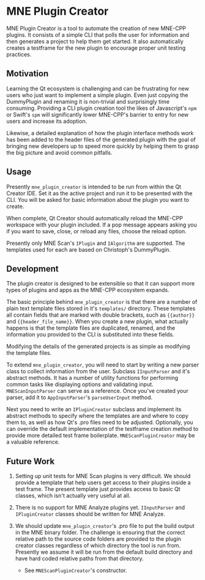 # MNE Plugin Creator

MNE Plugin Creator is a tool to automate the creation of new MNE-CPP plugins. It consists of a simple CLI that polls the user for information and then generates a project to help them get started. It also automatically creates a testframe for the new plugin to encourage proper unit testing practices.

## Motivation

Learning the Qt ecosystem is challenging and can be frustrating for new users who just want to implement a simple plugin. Even just copying the DummyPlugin and renaming it is non-trivial and surprisingly time consuming. Providing a CLI plugin creation tool the likes of Javascript's `npm` or Swift's `spm` will significantly lower MNE-CPP's barrier to entry for new users and increase its adoption.

Likewise, a detailed explanation of how the plugin interface methods work has been added to the header files of the generated plugin with the goal of bringing new developers up to speed more quickly by helping them to grasp the big picture and avoid common pitfalls.

## Usage

Presently `mne_plugin_creator` is intended to be run from within the Qt Creator IDE. Set it as the active project and run it to be presented with the CLI. You will be asked for basic information about the plugin you want to create.

When complete, Qt Creator should automatically reload the MNE-CPP workspace with your plugin included. If a pop message appears asking you if you want to save, close, or reload any files, choose the reload option.

Presently only MNE Scan's `IPlugin` and `IAlgorithm` are supported. The templates used for each are based on Christoph's DummyPlugin.

## Development

The plugin creator is designed to be extensible so that it can support more types of plugins and apps as the MNE-CPP ecosystem expands.

The basic principle behind `mne_plugin_creator` is that there are a number of plain text template files stored in it's `templates/` directory. These templates all contain fields that are marked with double brackets, such as `{{author}}` and `{{header_file_name}}`. When you create a new plugin, what actually happens is that the template files are duplicated, renamed, and the information you provided to the CLI is substituted into these fields.

Modifying the details of the generated projects is as simple as modifying the template files.

To extend `mne_plugin_creator`, you will need to start by writing a new parser class to collect information from the user. Subclass `IInputParser` and it's abstract methods. It has a number of utility functions for performing common tasks like displaying options and validating input. `MNEScanInputParser` can serve as a reference. Once you've created your parser, add it to `AppInputParser`'s `parseUserInput` method.

Next you need to write an `IPluginCreator` subclass and implement its abstract methods to specify where the templates are and where to copy them to, as well as how Qt's .pro files need to be adjusted. Optionally, you can override the default implementation of the testframe creation method to provide more detailed test frame boilerplate. `MNEScanPluginCreator` may be a valuable reference.

## Future Work

1.  Setting up unit tests for MNE Scan plugins is very difficult. We should provide a template that help users get access to their plugins inside a test frame. The present template just provides access to basic Qt classes, which isn't actually very useful at all.

2.  There is no support for MNE Analyze plugins yet. `IInputParser` and `IPluginCreator` classes should be written for MNE Analyze.

3.  We should update `mne_plugin_creator`'s .pro file to put the build output in the MNE binary folder. The challenge is ensuring that the correct relative path to the source code folders are provided to the plugin creator classes regardless of which directory the tool is run from. Presently we assume it will be run from the default build directory and have hard coded relative paths from that directory.

    * See `MNEScanPluginCreator`'s constructor.
